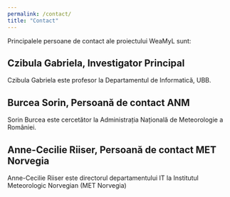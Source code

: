 ```yaml
---
permalink: /contact/
title: "Contact"
---
```


Principalele persoane de contact ale proiectului WeaMyL sunt:
## Czibula Gabriela, Investigator Principal
Czibula Gabriela este profesor la Departamentul de Informatică, UBB.

## Burcea Sorin, Persoană de contact ANM
Sorin Burcea este cercetător la Administrația Națională de Meteorologie a României.

## Anne-Cecilie Riiser, Persoană de contact MET Norvegia
Anne-Cecilie Riiser este directorul departamentului IT la Institutul Meteorologic Norvegian (MET Norvegia)
